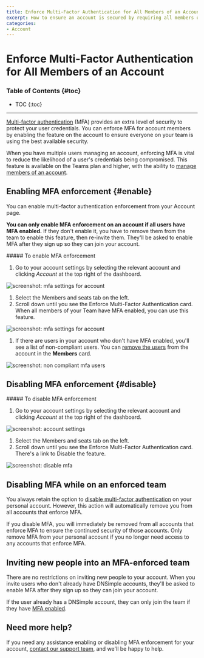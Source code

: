 ```yaml
---
title: Enforce Multi-Factor Authentication for All Members of an Account
excerpt: How to ensure an account is secured by requiring all members of an account to use Multi-Factor Authentication.
categories:
- Account
---
```


# Enforce Multi-Factor Authentication for All Members of an Account

### Table of Contents {#toc}

* TOC
{:toc}

---

[Multi-factor authentication](/articles/multi-factor-authentication/) (MFA) provides an extra level of security to protect your user credentials. You can enforce MFA for account members by enabling the feature on the account to ensure everyone on your team is using the best available security.

When you have multiple users managing an account, enforcing MFA is vital to reduce the likelihood of a user's credentials being compromised. This feature is available on the Teams plan and higher, with the ability to [manage members of an account](/articles/account-users/).

## Enabling MFA enforcement {#enable}

You can enable multi-factor authentication enforcement from your Account page.

**You can only enable MFA enforcement on an account if all users have MFA enabled.** If they don't enable it, you have to remove them from the team to enable this feature, then re-invite them. They'll be asked to enable MFA after they sign up so they can join your account.

<div class="section-steps" markdown="1">
##### To enable MFA enforcement

1.  Go to your account settings by selecting the relevant account and clicking *Account* at the top right of the dashboard.

![screenshot: mfa settings for account](/files/mfa.png)

1.  Select the <label>Members and seats</label> tab on the left.
1.  Scroll down until you see the <label>Enforce Multi-Factor Authentication</label> card. When all members of your Team have MFA enabled, you can use this feature.

![screenshot: mfa settings for account](/files/mfa.png)

1.  If there are users in your account who don't have MFA enabled, you'll see a list of non-compliant users. You can [remove the users](/articles/account-users/#removing-members-from-an-account) from the account in the **Members** card.

![screenshot: non compliant mfa users](/files/non-compliant-mfa-users.png)
</div>


## Disabling MFA enforcement {#disable}

<div class="section-steps" markdown="1">
##### To disable MFA enforcement

1.  Go to your account settings by selecting the relevant account and clicking *Account* at the top right of the dashboard.

![screenshot: account settings](/files/account-settings.png)

1.  Select the <label>Members and seats</label> tab on the left.
1.  Scroll down until you see the <label>Enforce Multi-Factor Authentication</label> card. There's a link to <label>Disable</label> the feature.

![screenshot: disable mfa](/files/mfa-disable.png)

</div>

## Disabling MFA while on an enforced team

You always retain the option to [disable multi-factor authentication](/articles/multi-factor-authentication/#disable) on your personal account. However, this action will automatically remove you from all accounts that enforce MFA.

<warning>
If you disable MFA, you will immediately be removed from all accounts that enforce MFA to ensure the continued security of those accounts. Only remove MFA from your personal account if you no longer need access to any accounts that enforce MFA.
</warning>

## Inviting new people into an MFA-enforced team

There are no restrictions on inviting new people to your account. When you invite users who don't already have DNSimple accounts, they'll be asked to enable MFA after they sign up so they can join your account.

If the user already has a DNSimple account, they can only join the team if they have [MFA enabled](https://support.dnsimple.com/articles/multi-factor-authentication/#enable).

## Need more help?

If you need any assistance enabling or disabling MFA enforcement for your account, [contact our support team](https://dnsimple.com/feedback), and we'll be happy to help.
